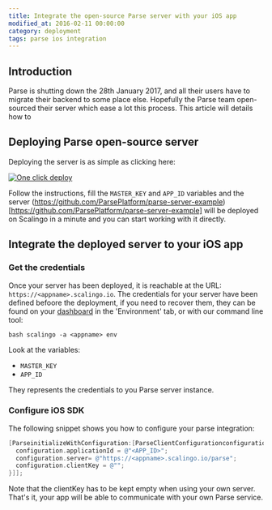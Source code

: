 ```yaml
---
title: Integrate the open-source Parse server with your iOS app
modified_at: 2016-02-11 00:00:00
category: deployment
tags: parse ios integration
---
```


## Introduction

Parse is shutting down the 28th January 2017, and all their users have to
migrate their backend to some place else. Hopefully the Parse team open-sourced
their server which ease a lot this process. This article will details how to

## Deploying Parse open-source server

Deploying the server is as simple as clicking here:

[![One click
deploy](https://cdn.scalingo.com/deploy/button.svg)](https://my.scalingo.com/deploy?source=https://github.com/ParsePlatform/parse-server-example)

Follow the instructions, fill the `MASTER_KEY` and `APP_ID` variables and the server
(https://github.com/ParsePlatform/parse-server-example)[https://github.com/ParsePlatform/parse-server-example]
will be deployed on Scalingo in a minute and you can start working with it directly.

## Integrate the deployed server to your iOS app

### Get the credentials

Once your server has been deployed, it is reachable at the URL:
`https://<appname>.scalingo.io`. The credentials for your server have been
defined befoore the deployment, if you need to recover them, they can be found
on your [dashboard](https://my.scalingo.com) in the 'Environment' tab, or with
our command line tool:

```bash scalingo -a <appname> env ```

Look at the variables:

- `MASTER_KEY`
- `APP_ID`

They represents the credentials to you Parse server instance.

### Configure iOS SDK

The following snippet shows you how to configure your parse integration:

```objective-c
[ParseinitializeWithConfiguration:[ParseClientConfigurationconfigurationWithBlock:^(id<ParseMutableClientConfiguration> _Nonnull configuration) {
  configuration.applicationId = @"<APP_ID>";
  configuration.server= @"https://<appname>.scalingo.io/parse";
  configuration.clientKey = @"";
}]];
```

Note that the clientKey has to be kept empty when using your own server. That's
it, your app will be able to communicate with your own Parse service.
